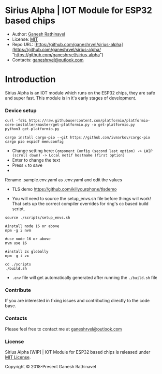 # Sirius Alpha | IOT Module for ESP32 based chips

- Author: [Ganesh Rathinavel](https://www.linkedin.com/in/ganeshrvel "Ganesh Rathinavel")
- License: [MIT](https://github.com/ganeshrvel/sirius-alpha/blob/master/LICENSE "MIT")
- Repo URL: [https://github.com/ganeshrvel/sirius-alpha](https://github.com/ganeshrvel/sirius-alpha/ "https://github.com/ganeshrvel/sirius-alpha")
- Contacts: ganeshrvel@outlook.com

# Introduction
Sirius Alpha is an IOT module which runs on the ESP32 chips, they are safe and super fast. This module is in it's early stages of development.


### Device setup
```shell
curl -fsSL https://raw.githubusercontent.com/platformio/platformio-core-installer/master/get-platformio.py -o get-platformio.py
python3 get-platformio.py

cargo install cargo-pio --git https://github.com/ivmarkov/cargo-pio
cargo pio espidf menuconfig
```

- Change setting here: `Component Config (second last option) -> LWIP (scroll down) -> Local netif hostname (first option)`
- Enter to change the text
- Press `s` to save
- 

Rename .sample.env.yaml as .env.yaml and edit the values

- TLS demo https://github.com/killyourphone/tlsdemo

- You will need to source the setup_envs.sh file before things will work! That sets up the correct compiler overrides for ring's cc based build script.
```shell
source ./scripts/setup_envs.sh
```


```shell
#install node 16 or above
npm -g i nvm

#use node 16 or above
nvm use 16

#install zx globally
npm -g i zx
```

```shell
cd ./scripts
./build.sh
```

- `.env` file will get automatically generated after running the `./build.sh` file

### Contribute
If you are interested in fixing issues and contributing directly to the code base.

### Contacts
Please feel free to contact me at ganeshrvel@outlook.com

### License
Sirius Alpha [WIP] | IOT Module for ESP32 based chips is released under [MIT License](https://github.com/ganeshrvel/sirius-alpha/blob/master/LICENSE "MIT License").

Copyright © 2018-Present Ganesh Rathinavel
